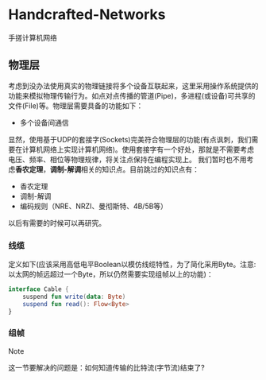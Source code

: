 # Handcrafted-Networks
手搓计算机网络

## 物理层
考虑到没办法使用真实的物理链接将多个设备互联起来，这里采用操作系统提供的功能来模拟物理传输行为。如点对点传播的管道(Pipe)，多进程(或设备)可共享的文件(File)等。物理层需要具备的功能如下：
- 多个设备间通信

显然，使用基于UDP的套接字(Sockets)完美符合物理层的功能(有点讽刺，我们需要在计算机网络上实现计算机网络)。使用套接字有一个好处，那就是不需要考虑电压、频率、相位等物理规律，将关注点保持在编程实现上。
我们暂时也不用考虑**香农定理**，**调制-解调**相关的知识点。目前跳过的知识点有：

- 香农定理
- 调制-解调
- 编码规则（NRE、NRZI、曼彻斯特、4B/5B等）

以后有需要的时候可以再研究。
### 线缆
定义如下(应该采用高低电平Boolean以模仿线缆特性，为了简化采用Byte。注意:以太网的帧远超过一个Byte，所以仍然需要实现组帧以上的功能)：
```kotlin
interface Cable {
    suspend fun write(data: Byte)
    suspend fun read(): Flow<Byte>
}
```
### 组帧
> [!NOTE]
> 这一节要解决的问题是：如何知道传输的比特流(字节流)结束了?
